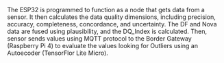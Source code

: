 The ESP32 is programmed to function as a node that gets data from a sensor. It then calculates the data quality dimensions, including precision, accuracy, completeness, concordance, and uncertainty. The DF and Nova data are fused using plausibility, and the DQ_Index is calculated. Then, sensor sends values using MQTT protocol to the Border Gateway (Raspberry Pi 4) to evaluate the values looking for Outliers using an Autoecoder (TensorFlor Lite Micro). 

